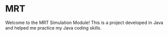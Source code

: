 # MRT

Welcome to the MRT Simulation Module! This is a project developed in Java and helped me practice my Java coding skills.
